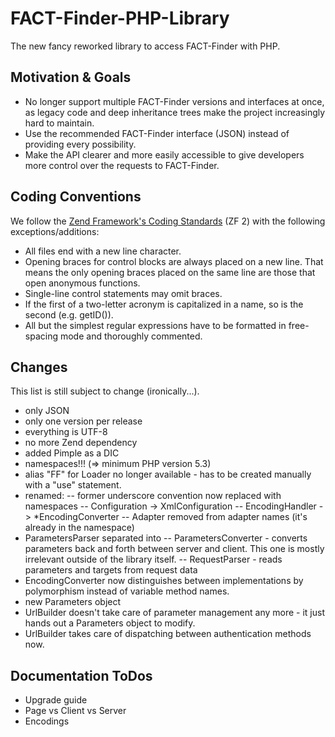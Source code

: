FACT-Finder-PHP-Library
=======================

The new fancy reworked library to access FACT-Finder with PHP.

Motivation & Goals
------------------

- No longer support multiple FACT-Finder versions and interfaces at once, as
  legacy code and deep inheritance trees make the project increasingly hard to
  maintain.
- Use the recommended FACT-Finder interface (JSON) instead of providing every
  possibility.
- Make the API clearer and more easily accessible to give developers more
  control over the requests to FACT-Finder.

Coding Conventions
------------------

We follow the [Zend Framework's Coding Standards](http://framework.zend.com/wiki/display/ZFDEV2/Coding+Standards)
(ZF 2) with the following exceptions/additions:

- All files end with a new line character.
- Opening braces for control blocks are always placed on a new line. That means
  the only opening braces placed on the same line are those that open anonymous
  functions.
- Single-line control statements may omit braces.
- If the first of a two-letter acronym is capitalized in a name, so is the
  second (e.g. getID()).
- All but the simplest regular expressions have to be formatted in free-spacing
  mode and thoroughly commented.

Changes
-------

This list is still subject to change (ironically...).

- only JSON
- only one version per release
- everything is UTF-8
- no more Zend dependency
- added Pimple as a DIC
- namespaces!!! (=> minimum PHP version 5.3)
- alias "FF" for Loader no longer available - has to be created manually with a "use" statement.
- renamed:
-- former underscore convention now replaced with namespaces
-- Configuration -> XmlConfiguration
-- EncodingHandler -> *EncodingConverter
-- Adapter removed from adapter names (it's already in the namespace)
- ParametersParser separated into
-- ParametersConverter - converts parameters back and forth between server and client. This one is mostly irrelevant outside of the library itself.
-- RequestParser - reads parameters and targets from request data
- EncodingConverter now distinguishes between implementations by polymorphism instead of variable method names.
- new Parameters object
- UrlBuilder doesn't take care of parameter management any more - it just hands out a Parameters object to modify.
- UrlBuilder takes care of dispatching between authentication methods now.

Documentation ToDos
-------------------

- Upgrade guide
- Page vs Client vs Server
- Encodings
